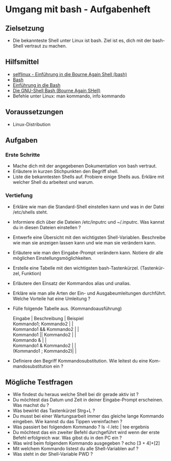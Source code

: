 # Umgang mit bash - Aufgabenheft

## Zielsetzung

* Die bekannteste Shell unter Linux ist bash. Ziel ist es, dich mit der bash-Shell vertraut zu machen.


## Hilfsmittel

* [selflinux - Einführung in die Bourne Again Shell (bash)](http://www.selflinux.org/selflinux/html/bash_basic.html)
* [Bash](https://wiki.ubuntuusers.de/Bash)
* [Einführung in die Bash](http://bin-bash.de/)
* [Die GNU-Shell Bash (Bourne Again SHell)](https://www-user.tu-chemnitz.de/~hot/unix_linux_werkzeugkasten/bash.html)
* Befehle unter Linux: man kommando, info kommando


## Voraussetzungen

* Linux-Distribution


## Aufgaben

### Erste Schritte

* Mache dich mit der angegebenen Dokumentation von bash vertraut.
* Erläutere in kurzen Stichpunkten den Begriff shell.
* Liste die bekanntesten Shells auf. Probiere einige Shells aus. Erkläre mit
welcher Shell du arbeitest und warum.


### Vertiefung

* Erkläre wie man die Standard-Shell einstellen kann und was in der Datei
/etc/shells steht.
* Informiere dich über die Dateien /etc/inputrc und ~/.inputrc. Was kannst
du in diesen Dateien einstellen ?
* Entwerfe eine Übersicht mit den wichtigsten Shell-Variablen. Beschreibe
wie man sie anzeigen lassen kann und wie man sie verändern kann.
* Erläutere wie man den Eingabe-Prompt verändern kann. Notiere dir alle
möglichen Einstellungsmöglichkeiten.
* Erstelle eine Tabelle mit den wichtigsten bash-Tastenkürzel. (Tastenkür-
zel, Funktion)
* Erläutere den Einsatz der Kommandos alias und unalias.
* Erkläre wie man alle Arten der Ein- und Ausgabeumleitungen durchführt.
Welche Vorteile hat eine Umleitung ?
* Fülle folgende Tabelle aus. (Kommandoausführung)

    Eingabe                | Beschreibung | Beispiel    
    Kommando1; Kommando2   |              |    
    Kommando1 && Kommando2 |              |    
    Kommando1 || Kommando2 |              |    
    Kommando &             |              |    
    Kommando1 & Kommando2  |              |    
    (Kommando1 ; Kommando2)|              |    

* Definiere den Begriff Kommandosubstitution. Wie leitest du eine Kom-
mandosubstitution ein ?


## Mögliche Testfragen

* Wie findest du heraus welche Shell bei dir gerade aktiv ist ?
* Du möchtest das Datum und Zeit in deiner Eingabe-Prompt erscheinen.
Was machst du ?
* Was bewirkt das Tastenkürzel Strg+L ?
* Du musst bei einer Wartungsarbeit immer das gleiche lange Kommando
eingeben. Wie kannst du das Tippen vereinfachen ?
* Was passiert bei folgendem Kommando ? ls -l /etc | tee ergebnis
* Du möchtest das ein zweiter Befehl durchgeführt wird wenn der erste
Befehl erfolgreich war. Was gibst du in den PC ein ?
* Was wird beim folgendem Kommando ausgegeben ? echo $[3+4]+$[2]
* Mit welchem Kommando listest du alle Shell-Variablen auf ?
* Was steht in der Shell-Variable PWD ?


